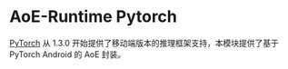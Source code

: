 # AoE-Runtime Pytorch #

[PyTorch](https://pytorch.org/mobile/home/) 从 1.3.0 开始提供了移动端版本的推理框架支持，本模块提供了基于 PyTorch Android 的 AoE 封装。
